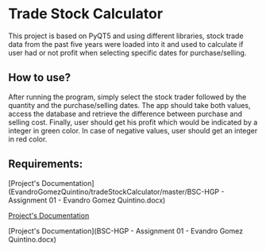 # Trade Stock Calculator

This project is based on PyQT5 and using different libraries, stock trade data from the past five years were loaded into it and used to calculate if user had or not profit when selecting specific dates for purchase/selling.

## How to use?

After running the program, simply select the stock trader followed by the quantity and the purchase/selling dates. The app should take both values, access the database and retrieve the difference between purchase and selling cost.
Finally, user should get his profit which would be indicated by a integer in green color. In case of negative values, user should get an integer in red color.

## Requirements:


[Project's Documentation](EvandroGomezQuintino/tradeStockCalculator/master/BSC-HGP - Assignment 01 - Evandro Gomez Quintino.docx)


[Project's Documentation](https://github.com/EvandroGomezQuintino/tradeStockCalculator/blob/master/BSC-HGP%20-%20Assignment%2001%20-%20Evandro%20Gomez%20Quintino.docx)

[Project's Documentation](BSC-HGP - Assignment 01 - Evandro Gomez Quintino.docx)